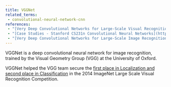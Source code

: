 ```yaml
---
title: VGGNet
related_terms:
 - convolutional-neural-network-cnn
references:
 - "[Very Deep Convolutional Networks for Large-Scale Visual Recognition - Department of Engineering Science, University of Oxford](http://www.robots.ox.ac.uk/~vgg/research/very_deep/)"
 - "[Case Studies - Stanford CS231n Convolutional Neural Networks](http://cs231n.github.io/convolutional-networks/#case)"
 - "[Very Deep Convolutional Networks for Large-Scale Image Recognition](https://arxiv.org/abs/1409.1556)"
---
```

VGGNet is a deep convolutional neural network 
for image recognition, trained by
the Visual Geometry Group (VGG) at the University of Oxford.

VGGNet helped the VGG team secure the [first place
in Localization and second place in Classification][1]
in the 2014 ImageNet Large Scale Visual Recognition Competition.

[1]: http://www.image-net.org/challenges/LSVRC/2014/results#clsloc